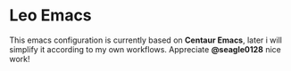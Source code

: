 # Leo Emacs
This emacs configuration is currently based on **Centaur Emacs**, later i will simplify it according to my own workflows.
Appreciate **@seagle0128** nice work!
